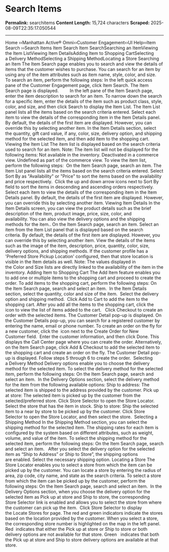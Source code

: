 # Search Items

**Permalink:** searchitems
**Content Length:** 15,724 characters
**Scraped:** 2025-08-09T22:35:17.050544

---

Home &rsaquo;&rsaquo;Manhattan Active® Omni&rsaquo;&rsaquo;Customer Engagement&rsaquo;&rsaquo;UI Help&rsaquo;&rsaquo;Item Search ››Search Items Item Search Item SearchSearching an ItemViewing the Item ListViewing Item DetailsAdding Item to Shopping CartSelecting a&nbsp;Delivery MethodSelecting a Shipping MethodLocating a Store Searching an Item The Item Search page enables you to search and view the details of items that the customer wishes to purchase. You can search for an item by using any of the item attributes such as item name, style, color, and size.&nbsp; To search an item, perform the following steps: In the left quick access pane of the Customer Engagement page, click Item Search. The Item Search page is displayed.&nbsp;&nbsp; &nbsp; &nbsp; &nbsp; In the left pane of the&nbsp;Item Search&nbsp;page, enter the item description to search for an item. To narrow down the search for a specific item, enter the details of the item such as product class, style, color, and size,&nbsp;and then click Search to display the Item List. The Item List panel lists all the items based on the search criteria entered. Select each item to view the details of the corresponding item in the Item Details&nbsp;panel. By default, the details of the first item are displayed. However, you can override this by selecting another item. In the Item Details section, select the quantity, gift card value, if any, color, size, delivery option, and shipping method&nbsp;for the selected item, and then&nbsp;add item&nbsp;to the shopping cart. Viewing the Item List The item list is displayed based on the search criteria used to search for an item. Note: The item list will not be displayed for the following&nbsp;items: Not available in the inventory. Deactivated in a commerce view. Undefined as part of the commerce view. To view&nbsp;the item list, perform the following steps:&nbsp; On the Item Search page, search an item. The Item List panel lists all the items based on the search criteria entered. Select Sort By&nbsp;as &quot;Availability&quot;&nbsp;or &quot;Price&quot; to sort the items based on the availability and price respectively.&nbsp; Click the&nbsp;up and down arrow icons next to Sort By field&nbsp;to sort the items in descending and ascending&nbsp;orders respectively. Select each item to view the details of the corresponding item in the&nbsp;Item Details&nbsp;panel. By default, the details of the first item are displayed. However, you can override this by selecting another item. Viewing Item Details In the Item Details screen, you can view the product details such as the brief description of the item, product image, price, size, color, and availability.&nbsp;You can also view the delivery options and the shipping methods for the item.. On the&nbsp;Item Search&nbsp;page, search an item. Select an item from the Item List panel that&nbsp;is displayed based on the search criteria.&nbsp;By default, the details of the first item are displayed. However, you can override this by selecting another item. View the details of the items such as&nbsp;the image of the item,&nbsp;description, price, quantity, color, size, delivery options, and shipping methods. If the customer profile has a &#39;Preferred Store Pickup Location&#39; configured, then that store location is visible in the Item details as well. Note:&nbsp;The values displayed in the&nbsp;Color&nbsp;and&nbsp;Size&nbsp;lists&nbsp;are directly linked to the&nbsp;availability&nbsp;of the&nbsp;item&nbsp;in the inventory. Adding Item to Shopping Cart The Add Item feature enables&nbsp;you to add one or multiple items to the shopping cart and proceed to create the order. To add items to the shopping cart, perform the following steps: On the&nbsp;Item Search&nbsp;page, search and select&nbsp;an item.&nbsp; In the Item Details section, select the quantity, color and size of the item.&nbsp; Select the&nbsp;delivery option&nbsp;and&nbsp;shipping method.&nbsp; Click&nbsp;Add to Cart&nbsp;to add the item to the shopping cart.&nbsp;After you add all the items to the shopping cart, click the&nbsp; icon to view the list of items added to the cart.&nbsp;&nbsp; Click&nbsp;Checkout&nbsp;to create an order with the selected items. The Customer Detail pop-up is displayed. On the&nbsp;Customer Details&nbsp;pop-up, you can search for a registered customer by entering the name, email or phone number. To create an order&nbsp;on the fly&nbsp;for a new customer, click the&nbsp;&nbsp;icon next to the&nbsp;Create Order for New Customer&nbsp;field.&nbsp; Enter the customer information, and then click&nbsp;Done. This displays the Call Center page where you can create&nbsp;the order. Alternatively, on the Item Search page, click&nbsp;Add & Checkout&nbsp;to add the selected item to the shopping cart and&nbsp;create an order on the fly. The Customer Detail pop-up is displayed. Follow steps 5 through 6 to create the order.&nbsp; Selecting a&nbsp;Delivery Method Delivery options enable you to choose the delivery method for the selected item. To select&nbsp;the delivery method for the selected item, perform the following steps: On the Item Search page, search and select an item.&nbsp; In the&nbsp;Delivery Options section, select the delivery method for the item from the following available options: Ship to address: The selected item is shipped to the address provided by the customer. Pick up at&nbsp;store: The selected item is picked up by the customer from the selected/preferred store. Click Store Selector&nbsp;to open the Store Locator. Select the store that has the item in stock. Ship to store: Ship the selected item to a near by store to be picked up by the customer. Click Store Selector&nbsp;to open the Store Locator, and then select the store.&nbsp; Selecting a Shipping Method In the Shipping Method section, you can select the shipping method&nbsp;for the selected item. The shipping rates for each item is configured by the system based on different attributes, such as weight, volume, and value of the item. To select the shipping method for the selected item, perform the following steps: On the Item Search page, search and select an item.&nbsp;&nbsp; After you select the delivery option for the selected item as &ldquo;Ship to Address&rdquo; or Ship to Store&rdquo;, the shipping options are&nbsp;enabled. Select the necessary shipping option. Locating a Store The Store Locator enables you to select a store from which the item can be picked up by the customer. You can locate a store by entering the radius of area, zip code, city name, and state as the search criteria. To select a store from which the item can be picked up by the customer, perform the following steps: On the Item Search page, search and select an item.&nbsp; In the Delivery Options section, when you choose the delivery option for the selected item as Pick up at&nbsp;store&nbsp;and Ship to store, the corresponding Store&nbsp;Selector&nbsp;link is enabled and allows you to select the store from where the customer can pick up the item.&nbsp; Click Store Selector&nbsp;to display the&nbsp;Locate Stores for page. The red and green indicators indicate the stores based on the location provided by the customer. When you select a store, the corresponding store number is highlighted on the map in the left panel. Red&nbsp;&nbsp;indicates that either the&nbsp;Pick up at&nbsp;store&nbsp;or&nbsp;Ship to store&nbsp;or both delivery options are not available for that store. Green&nbsp;&nbsp; indicates that both the&nbsp;Pick up at&nbsp;store&nbsp;and&nbsp;Ship to store&nbsp;delivery options are available at that store.